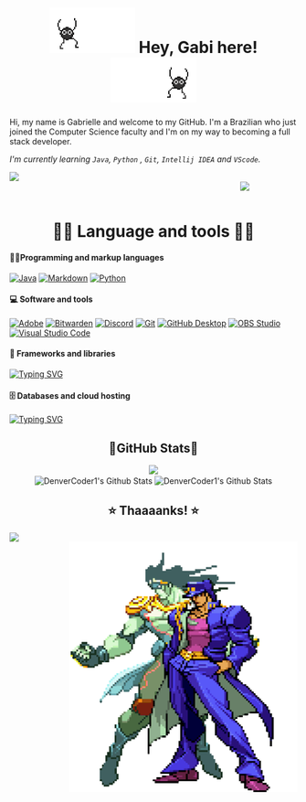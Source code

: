  <!--Introdution-->
<h1 align="center"><img width='150' src="https://github.com/Baralou/Baralou/blob/main/bixin%202.gif"/> Hey, Gabi here!<img  width='150' src="https://github.com/Baralou/Baralou/blob/main/da85c3r-1df833f0-f4ce-4ba0-8576-8541b3470697.gif"/></h1> 


 Hi, my name is Gabrielle and welcome to my GitHub. I'm a Brazilian who just joined the Computer Science faculty and I'm on my way to becoming a full stack developer.  

_I'm currently learning `Java`, `Python` , `Git`, `Intellij IDEA` and `VScode`._  

<p>
	<img align='left' src="https://static.wikia.nocookie.net/b1f1ccc5-fe57-4c59-8312-aa6a0442f194/scale-to-width/370" width='100'></br>
 	<img align='right' src="https://64.media.tumblr.com/5720c0b3f55bbdbb3b9c7753f04fb790/tumblr_moymevmI0v1rwai13o1_500.gif" width='100'>
</p>  
</br>
<div align="center"><h1>🐱‍💻 Language and tools 🐱‍💻</h1></div>  

<div align="left"><h4>🐱‍👤Programming and markup languages</h4></div>  

<p align='left'>
    <a href="https://github.com/search?q=user%3ADenverCoder1+language%3Ajava"><img alt="Java" src="https://custom-icon-badges.demolab.com/badge/Java-007396.svg?logo=java&logoColor=white"></a>
    <a href="https://github.com/search?q=user%3ADenverCoder1+language%3Amarkdown"><img alt="Markdown" src="https://img.shields.io/badge/Markdown-000000.svg?logo=markdown&logoColor=white"></a>    
    <a href="https://github.com/search?q=user%3ADenverCoder1+language%3Apython"><img alt="Python" src="https://img.shields.io/badge/Python-14354C.svg?logo=python&logoColor=white"></a>  

   
<div align="left"><h4>💻 Software and tools</h4></div>

<p align='left'>
    <a href="#"><img alt="Adobe" src="https://img.shields.io/badge/Adobe-FF0000.svg?logo=adobe&logoColor=white"></a>
    <a href="#"><img alt="Bitwarden" src="https://img.shields.io/badge/-Bitwarden-175DDC?logo=bitwarden&logoColor=white"></a>
    <a href="#"><img alt="Discord" src="https://img.shields.io/badge/-Discord-5865F2.svg?logo=discord&logoColor=white"></a>
    <a href="#"><img alt="Git" src="https://img.shields.io/badge/Git-F05033.svg?logo=git&logoColor=white"></a>
    <a href="#"><img alt="GitHub Desktop" src="https://img.shields.io/badge/GitHub%20Desktop-8034A9.svg?logo=github&logoColor=white"></a>
    <a href="#"><img alt="OBS Studio" src="https://img.shields.io/badge/-OBS-302E31?logo=obs-studio&logoColor=white"></a>
    <a href="#"><img alt="Visual Studio Code" src="https://img.shields.io/badge/Visual%20Studio%20Code-0078d7.svg?logo=visual-studio-code&logoColor=white"></a>
</p>


</p>

<div align="left"><h4>🧰 Frameworks and libraries</h4></div>

<p align="left">
  <a href="https://git.io/typing-svg"><img src="https://readme-typing-svg.demolab.com?font=VT323&size=73&duration=4953&pause=984&color=690C5E&background=FFFFFF00&center=true&vCenter=true&width=514&height=68&lines=working+on+it....;-no+data-" alt="Typing SVG" /></a>
</p>


<div align="left"><h4>🗄️ Databases and cloud hosting</h4></div>

<p>
    <p  align="left">
  <a href="https://git.io/typing-svg"><img src="https://readme-typing-svg.demolab.com?font=VT323&size=73&duration=4953&pause=984&color=690C5E&background=FFFFFF00&center=true&vCenter=true&width=514&height=68&lines=working+on+it....;-no+data-" alt="Typing SVG" /></a>
</p>
</p>

 <div align="center"><h2>👾GitHub Stats👾</h2></div>


 <div align='center'> 
	<img height="110em" src="https://github-readme-stats.vercel.app/api/top-langs/?username=Baralou&layout=compact&langs_count=7&text_color=ffffff&theme=radical"/></a></br>
     <img alt="DenverCoder1's Github Stats" src="https://github-readme-stats.vercel.app/api?username=baralou&show_icons=true&text_color=ffffff&theme=radical&include_all_commits=true&count_private=true" height="110em"/></a> 
     <img alt="DenverCoder1's Github Stats" src="https://streak-stats.demolab.com?user=Baralou&dates=ffffff&theme=radical&date_format=j%20M%5B%20Y%5D" height="110em"/></a>
 

 
 
 
 <div align="center"><h2>⭐ Thaaaanks! ⭐</h2></div>
 

 
  <img align='left' src="https://i.imgur.com/j3G3Y1U.gif" width='300'>
  <img align='right' src="https://github.com/Baralou/Baralou/blob/main/ezgif.com-gif-maker.gif" width='400'>
 
 

